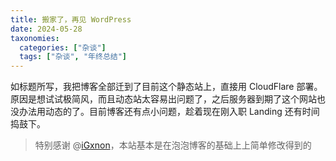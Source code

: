 ```yaml
---
title: 搬家了，再见 WordPress
date: 2024-05-28
taxonomies:
  categories: ["杂谈"]
  tags: ["杂谈", "年终总结"]
---
```


如标题所写，我把博客全部迁到了目前这个静态站上，直接用 CloudFlare 部署。原因是想试试极简风，而且动态站太容易出问题了，之后服务器到期了这个网站也没办法用动态的了。目前博客还有点小问题，趁着现在刚入职 Landing 还有时间捣鼓下。

> 特别感谢 @[iGxnon](https://blog.skygard.work/)，本站基本是在泡泡博客的基础上上简单修改得到的